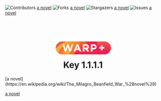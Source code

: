 ![Contributors](https://img.shields.io/github/contributors/othneildrew/Best-README-Template.svg?style=for-the-badge)
<a href="https://github.com/truyem789/1.1.1.1/graphs/contributors">a novel</a>
![Forks](https://img.shields.io/github/forks/othneildrew/Best-README-Template.svg?style=for-the-badge)
<a href="https://github.com/truyem789/1.1.1.1/network/members">a novel</a>
![Stargazers](https://img.shields.io/github/stars/othneildrew/Best-README-Template.svg?style=for-the-badge)
<a href="https://github.com/truyem789/1.1.1.1/stargazers">a novel</a>
![Issues](https://img.shields.io/github/issues/othneildrew/Best-README-Template.svg?style=for-the-badge)
<a href="https://github.com/truyem789/1.1.1.1/issues">a novel</a>
<h1 align="center">
  <br>
  <a href="http://1.1.1.1"><img src="https://raw.githubusercontent.com/truyem789/1.1.1.1/main/Warp-plus-@4x.png" alt="Warp+" width="200"></a>
  <br>
  Key 1.1.1.1
  <br>
</h1>
[a novel](https://en.wikipedia.org/wiki/The_Milagro_Beanfield_War_%28novel%29)

<a href="https://en.wikipedia.org/wiki/The_Milagro_Beanfield_War_(novel)">a novel</a>

